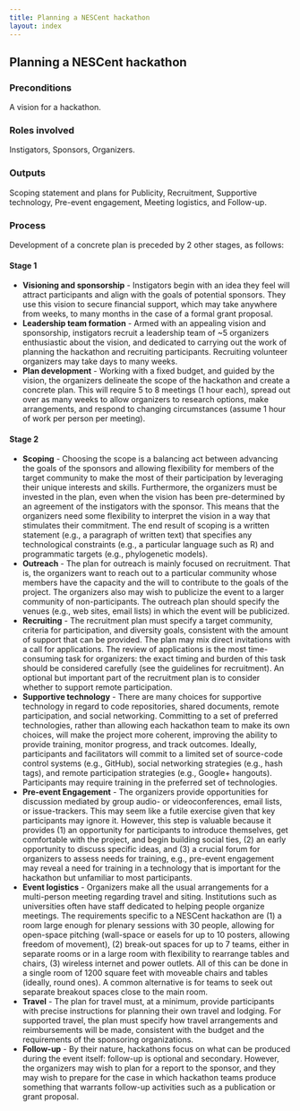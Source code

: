```yaml
---
title: Planning a NESCent hackathon
layout: index
---
```


## Planning a NESCent hackathon

### Preconditions

A vision for a hackathon.

### Roles involved

Instigators, Sponsors, Organizers.

### Outputs

Scoping statement and plans for Publicity, Recruitment, Supportive technology, Pre-event 
engagement, Meeting logistics, and Follow-up.

### Process

Development of a concrete plan is preceded by 2 other stages, as follows: 

#### Stage 1

- **Visioning and sponsorship** - Instigators begin with an idea they feel will attract 
  participants and align with the goals of potential sponsors. They use this vision to 
  secure financial support, which may take anywhere from weeks, to many months in the case 
  of a formal grant proposal. 
- **Leadership team formation** - Armed with an appealing vision and sponsorship, 
  instigators recruit a leadership team of ~5 organizers enthusiastic about the vision, 
  and dedicated to carrying out the work of planning the hackathon and recruiting 
  participants. Recruiting volunteer organizers may take days to many weeks. 
- **Plan development** - Working with a fixed budget, and guided by the vision, the 
  organizers delineate the scope of the hackathon and create a concrete plan. This will 
  require 5 to 8 meetings (1 hour each), spread out over as many weeks to allow organizers 
  to research options, make arrangements, and respond to changing circumstances (assume 1 
  hour of work per person per meeting). 

#### Stage 2

- **Scoping** - Choosing the scope is a balancing act between advancing the goals of the 
  sponsors and allowing flexibility for members of the target community to make the most 
  of their participation by leveraging their unique interests and skills. Furthermore, the 
  organizers must be invested in the plan, even when the vision has been pre-determined by 
  an agreement of the instigators with the sponsor. This means that the organizers need 
  some flexibility to interpret the vision in a way that stimulates their commitment. The 
  end result of scoping is a written statement (e.g., a paragraph of written text) that 
  specifies any technological constraints (e.g., a particular language such as R) and 
  programmatic targets (e.g., phylogenetic models).  
- **Outreach** - The plan for outreach is mainly focused on recruitment. That is, the 
  organizers want to reach out to a particular community whose members have the capacity 
  and the will to contribute to the goals of the project. The organizers also may wish to 
  publicize the event to a larger community of non-participants. The outreach plan should 
  specify the venues (e.g., web sites, email lists) in which the event will be publicized. 
- **Recruiting** - The recruitment plan must specify a target community, criteria for 
  participation, and diversity goals, consistent with the amount of support that can be 
  provided. The plan may mix direct invitations with a call for applications. The review 
  of applications is the most time-consuming task for organizers: the exact timing and 
  burden of this task should be considered carefully (see the guidelines for recruitment). 
  An optional but important part of the recruitment plan is to consider whether to support 
  remote participation. 
- **Supportive technology** - There are many choices for supportive technology in regard 
  to code repositories, shared documents, remote participation, and social networking. 
  Committing to a set of preferred technologies, rather than allowing each hackathon team 
  to make its own choices, will make the project more coherent, improving the ability to 
  provide training, monitor progress, and track outcomes. Ideally, participants and 
  facilitators will commit to a limited set of source-code control systems (e.g., GitHub), 
  social networking strategies (e.g., hash tags), and remote participation strategies 
  (e.g., Google+ hangouts). Participants may require training in the preferred set of 
  technologies. 
- **Pre-event Engagement** - The organizers provide opportunities for discussion mediated 
  by group audio- or videoconferences, email lists, or issue-trackers. This may seem like 
  a futile exercise given that key participants may ignore it. However, this step is 
  valuable because it provides (1) an opportunity for participants to introduce 
  themselves, get comfortable with the project, and begin building social ties, (2) an 
  early opportunity to discuss specific ideas, and (3) a crucial forum for organizers to 
  assess needs for training, e.g., pre-event engagement may reveal a need for training in 
  a technology that is important for the hackathon but unfamiliar to most participants.  
- **Event logistics** - Organizers make all the usual arrangements for a multi-person 
  meeting regarding travel and siting. Institutions such as universities often have staff 
  dedicated to helping people organize meetings. The requirements specific to a NESCent 
  hackathon are (1) a room large enough for plenary sessions with 30 people, allowing for 
  open-space pitching (wall-space or easels for up to 10 posters, allowing freedom of 
  movement), (2) break-out spaces for up to 7 teams, either in separate rooms or in a 
  large room with flexibility to rearrange tables and chairs, (3) wireless internet and 
  power outlets. All of this can be done in a single room of 1200 square feet with 
  moveable chairs and tables (ideally, round ones). A common alternative is for teams to 
  seek out separate breakout spaces close to the main room. 
- **Travel** - The plan for travel must, at a minimum, provide participants with precise 
  instructions for planning their own travel and lodging. For supported travel, the plan 
  must specify how travel arrangements and reimbursements will be made, consistent with 
  the budget and the requirements of the sponsoring organizations.  
- **Follow-up** - By their nature, hackathons focus on what can be produced during the 
  event itself: follow-up is optional and secondary. However, the organizers may wish to 
  plan for a report to the sponsor, and they may wish to prepare for the case in which 
  hackathon teams produce something that warrants follow-up activities such as a 
  publication or grant proposal.  
